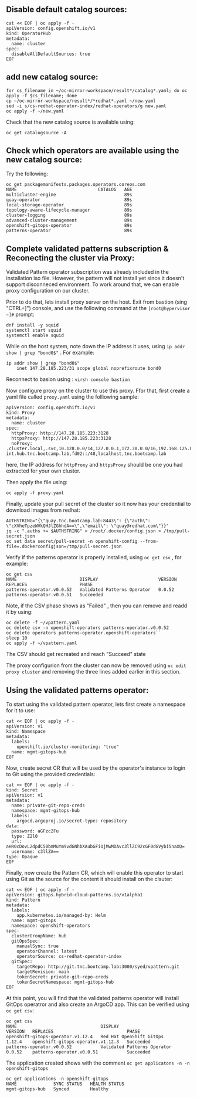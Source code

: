 
## Disable default catalog sources: 

```
cat << EOF | oc apply -f -
apiVersion: config.openshift.io/v1
kind: OperatorHub
metadata:
  name: cluster
spec: 
  disableAllDefaultSources: true
EOF
```

## add new catalog source: 

```
for cs_filename in ~/oc-mirror-workspace/result*/catalog*.yaml; do oc apply -f $cs_filename; done
cp ~/oc-mirror-workspace/result*/*redhat*.yaml ~/new.yaml
sed -i s/cs-redhat-operator-index/redhat-operators/g new.yaml
oc apply -f ~/new.yaml
```

Check that the new catalog source is available using: 

`oc get catalogsource -A`

## Check which operators are available using the new catalog source:

Try the following: 
```
oc get packagemanifests.packages.operators.coreos.com
NAME                               CATALOG   AGE
multicluster-engine                          89s
quay-operator                                89s
local-storage-operator                       89s
topology-aware-lifecycle-manager             89s
cluster-logging                              89s
advanced-cluster-management                  89s
openshift-gitops-operator                    89s
patterns-operator                            89s
```

## Complete validated patterns subscription & Reconecting the cluster via Proxy:

Validated Pattern operator subscription was already included in the installation iso file. However, the pattern will not install yet since it doesn't support disconneced environment.  To work around that, we can enable proxy configuration on our cluster. 

Prior to do that, lets install proxy server on the host. Exit from bastion (sing "CTRL+]") console, and use the following command at the `[root@hypervisor ~]#` prompt:

```
dnf install -y squid
systemctl start squid
systemctl enable squid
```
While on the host system, note down the IP address it uses, using `ip addr show | grep "bond0$"` . For example: 
```
ip addr show | grep "bond0$"
    inet 147.28.185.223/31 scope global noprefixroute bond0
```

Reconnect to basion using : `virsh console bastion`

Now configure proxy on the cluster to use this proxy. Ffor that, first create a yaml file called `proxy.yaml` using the folliowing sample: 
```
apiVersion: config.openshift.io/v1
kind: Proxy
metadata:
  name: cluster
spec:
  httpProxy: http://147.28.185.223:3128
  httpsProxy: http://147.28.185.223:3128
  noProxy: .cluster.local,.svc,10.128.0.0/14,127.0.0.1,172.30.0.0/16,192.168.125.0/24,api-int.hub.tnc.bootcamp.lab,fd02::/48,localhost,tnc.bootcamp.lab
```
here, the IP address for `httpProxy` and `httpsProxy` should be one you had extracted for your own cluster. 

Then apply the file using:
```
oc apply -f proxy.yaml
```

Finally, update your pull secret of the cluster so it now has your credential to download images from redhat: 
```
AUTHSTRING="{\"quay.tnc.bootcamp.lab:8443\": {\"auth\": \"cXVheTpzeWVkQHJlZGhhdA==\",\"email\": \"quay@redhat.com\"}}"
jq -c ".auths += $AUTHSTRING" < /root/.docker/config.json > /tmp/pull-secret.json
oc set data secret/pull-secret -n openshift-config --from-file=.dockerconfigjson=/tmp/pull-secret.json
```

Verify if the patterns operator is properly installed, using `oc get csv` , for example: 

```
oc get csv
NAME                        DISPLAY                       VERSION   REPLACES                    PHASE
patterns-operator.v0.0.52   Validated Patterns Operator   0.0.52    patterns-operator.v0.0.51   Succeeded
```

Note, if the CSV phase shows as "Failed" , then you can remove and readd it by using: 
```
oc delete -f ~/vpattern.yaml
oc delete csv -n openshift-operators patterns-operator.v0.0.52
oc delete operators patterns-operator.openshift-operators``
sleep 10
oc apply -f ~/vpattern.yaml
```

The CSV should get recreated and reach "Succeed" state

The proxy configurion from the cluster can now be removed using `oc edit proxy cluster` and removing the three lines added earlier in this section. 


## Using the validated patterns operator: 


To start using the validated pattern operator, lets first create a namespace for it to use: 

```
cat << EOF | oc apply -f -
apiVersion: v1
kind: Namespace
metadata:
  labels:
    openshift.io/cluster-monitoring: "true"
  name: mgmt-gitops-hub
EOF
```

Now, create secret CR that will be used by the operator's instance to login to Git using the provided credentials: 

```
cat << EOF | oc apply -f -
kind: Secret
apiVersion: v1
metadata:
  name: private-git-repo-creds
  namespace: mgmt-gitops-hub
  labels:
    argocd.argoproj.io/secret-type: repository
data:
  password: aGFzc2Fu
  type: Z2l0
  url: aHR0cDovL2dpdC50bmMuYm9vdGNhbXAubGFiOjMwMDAvc3llZC92cGF0dGVybi5naXQ=
  username: c3llZA==
type: Opaque
EOF
```

Finally, now create the Pattern CR, which will enable this operator to start using Git as the source for the content it should install on the clsuter: 


```
cat << EOF | oc apply -f - 
apiVersion: gitops.hybrid-cloud-patterns.io/v1alpha1
kind: Pattern
metadata:
  labels:
    app.kubernetes.io/managed-by: Helm
  name: mgmt-gitops
  namespace: openshift-operators
spec:
  clusterGroupName: hub
  gitOpsSpec:
    manualSync: true
    operatorChannel: latest
    operatorSource: cs-redhat-operator-index
  gitSpec:
    targetRepo: http://git.tnc.bootcamp.lab:3000/syed/vpattern.git
    targetRevision: main
    tokenSecret: private-git-repo-creds
    tokenSecretNamespace: mgmt-gitops-hub
EOF
```

At this point, you will find that the validated patterns operator will install GitOps operatror and also create an ArgoCD app. This can be verified using `oc get csv`: 
```
oc get csv 
NAME                                DISPLAY                       VERSION   REPLACES                            PHASE
openshift-gitops-operator.v1.12.4   Red Hat OpenShift GitOps      1.12.4    openshift-gitops-operator.v1.12.3   Succeeded
patterns-operator.v0.0.52           Validated Patterns Operator   0.0.52    patterns-operator.v0.0.51           Succeeded
```

The application created shows with the comment `oc get applicatons -n -n openshift-gitops` 
```
oc get applications -n openshift-gitops
NAME              SYNC STATUS   HEALTH STATUS
mgmt-gitops-hub   Synced        Healthy
```

<!--

## Check the catalog source for version information: 
Use the follwing to find out the version available:
```
oc get packagemanifest advanced-cluster-management -o=jsonpath='{.status.channels[*].name}{"\n"}'
```
Output will show you:

> release-2.10 release-2.9

## ACM:

```
apiVersion: project.openshift.io/v1
kind: Project
metadata:
  name: open-cluster-management
  labels:
    kubernetes.io/metadata.name: open-cluster-management
spec: {}
---
apiVersion: operators.coreos.com/v1
kind: OperatorGroup
metadata:
  name: acm
  namespace: open-cluster-management
spec:
  targetNamespaces:
  - open-cluster-management
---
apiVersion: operators.coreos.com/v1alpha1
kind: Subscription
metadata:
  name: acm-operator-subscription
  namespace: open-cluster-management
spec:
  sourceNamespace: openshift-marketplace
  source: cs-redhat-operator-index
  channel: release-2.9
  installPlanApproval: Automatic
  name: advanced-cluster-management
```

## MCE:

(See: https://access.redhat.com/documentation/en-us/red_hat_advanced_cluster_management_for_kubernetes/2.5/html/install/installing#installing-in-a-disconnected-environment)
```
apiVersion: operator.open-cluster-management.io/v1
kind: MultiClusterHub
metadata:
  name: multiclusterhub
  namespace: open-cluster-management
  annotations:
    installer.open-cluster-management.io/mce-subscription-spec: '{"source": "cs-redhat-operator-index"}'
spec: {}
```


## Logging: 

```
apiVersion: v1
kind: Namespace
metadata:
  name: openshift-logging
  annotations:
    openshift.io/node-selector: ""
  labels:
    openshift.io/cluster-monitoring: "true"
---
apiVersion: operators.coreos.com/v1
kind: OperatorGroup
metadata:
  name: cluster-logging
  namespace: openshift-logging
spec:
  targetNamespaces:
  - openshift-logging
---
apiVersion: operators.coreos.com/v1alpha1
kind: Subscription
metadata:
  name: cluster-logging
  namespace: openshift-logging
spec:
  channel: "stable-5.9"
  name: cluster-logging
  source: cs-redhat-operator-index
  sourceNamespace: openshift-marketplace
---
apiVersion: "logging.openshift.io/v1"
kind: "ClusterLogging"
metadata:
  name: "instance"
  namespace: "openshift-logging"   
spec:
  managementState: "Managed"
  collection:
    logs:
      type: "vector"
      fluentd: {}
```

## TALM: 

```
apiVersion: operators.coreos.com/v1alpha1
kind: Subscription
metadata:
  name: openshift-topology-aware-lifecycle-manager-subscription
  namespace: openshift-operators
spec:
  channel: "stable"
  name: topology-aware-lifecycle-manager
  source: cs-redhat-operator-index
  sourceNamespace: openshift-marketplace
```

## GITOPS
```
apiVersion: operators.coreos.com/v1alpha1
kind: Subscription
metadata:
  name: openshift-gitops-operator
  namespace: openshift-operators
spec:
  channel: latest 
  installPlanApproval: Automatic
  name: openshift-gitops-operator 
  source: cs-redhat-operator-index 
  sourceNamespace: openshift-marketplace 
```


For VNC: https://www.ibm.com/support/pages/how-configure-vnc-server-red-hat-enterprise-linux-8
For releease info: `oc adm release info --insecure=true --idms-file=/root/oc-mirror-workspace/results-1714073520/imageContentSourcePolicy.yaml`
-->
